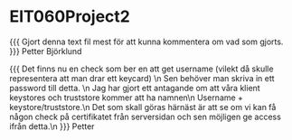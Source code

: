 # EIT060Project2
{{{
Gjort denna text fil mest för att kunna kommentera om vad som gjorts.
}}} Petter Björklund

{{{
Det finns nu en check som ber en att get username (vilekt då skulle representera att man drar ett keycard) \n
Sen behöver man skriva in ett password till detta. \n
Jag har gjort ett antagande om att våra klient keystores och truststore kommer att ha namnen\n
Username + keystore/truststore.\n
Det som skall göras härnäst är att se om vi kan få någon check på certifikatet från serversidan och sen möjligen ge access ifrån detta.\n
}}} Petter


